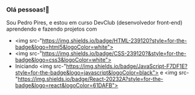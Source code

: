 ### Olá pessoas!👋

Sou Pedro Pires, e estou em curso DevClub (desenvolvedor front-end) aprendendo e fazendo projetos com
- <img src-"https://img.shields.io/badge/HTML-239120?style=for-the-badge&logo=html5&logoColor=white">
- <img src-"https://img.shields.io/badge/CSS-239120?&style=for-the-badge&logo=css3&logoColor=white">
- Iniciando <img src-"https://img.shields.io/badge/JavaScript-F7DF1E?style=for-the-badge&logo=javascript&logoColor=black"> e <img src-"https://img.shields.io/badge/React-20232A?style=for-the-badge&logo=react&logoColor=61DAFB">


